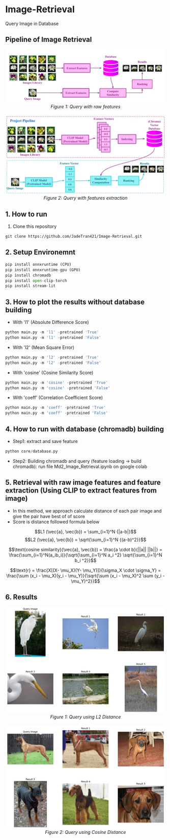 # Image-Retrieval
Query Image in Database
## Pipeline of Image Retrieval 

<div style="text-align: center;">
    <img src="results/pipe_1.jpg" alt="Crocodile Image" width="500"/>
    <div style="text-align: center;"><em>Figure 1: Query with raw features</em></div>
</div>

<div style="text-align: center; margin-top: 20px;">
    <img src="results/pipe_2.jpg" alt="Crocodile Image" width="500"/>
    <div style="text-align: center;"><em>Figure 2: Query with features extraction</em></div>
</div>

## 1. How to run 
1. Clone this repository 
```
git clone https://github.com/JadeTran421/Image-Retrieval.git
```
## 2. Setup Environemnt

```python
pip install onnxruntime (CPU)
pip install onnxruntime-gpu (GPU)
pip install chromadb
pip install open-clip-torch
pip install stream-lit
```
## 3. How to plot the results without database building 
* With 'l1' (Absolute Difference Score)
``` python
python main.py -m 'l1' -pretrained 'True'
python main.py -m 'l1' -pretrained 'False'
```

* With 'l2' (Mean Square Error)
``` python 
python main.py -m 'l2' -pretrained 'True'      
python main.py -m 'l2' -pretrained 'False'     
```

* With 'cosine' (Cosine Similarity Score)
```python 
python main.py -m 'cosine' -pretrained 'True'      
python main.py -m 'cosine' -pretrained 'False'   
```

* With 'coeff' (Correlation Coefficient Score)
```python 
python main.py -m 'coeff' -pretrained 'True'      
python main.py -m 'coeff' -pretrained 'False'   
```
## 4. How to run with database (chromadb) building
* Step1: extract and save feature
```python 
python core/database.py                                                             
```

* Step2: Building chromadb and query (feature loading -> build chromadb): 
    run file Md2_Image_Retrieval.ipynb on google colab

## 5. Retrieval with raw image features and feature extraction (Using CLIP to extract features from image)
* In this method, we approach calculate distance of each pair image and give the pair have best of of score
* Score is distance followed formula below

$$L1 (\vec{a}, \vec{b}) = \sum_{i=1}^N {|a-b|}$$
$$L2 (\vec{a}, \vec{b}) = \sqrt{\sum_{i=1}^N {(a-b)^2}}$$


$$\text{cosine similarity}(\vec{a}, \vec{b}) = \frac{a \cdot b}{||a|| ||b||} = \frac{\sum_{i=1}^N(a_ib_i)}{\sqrt{\sum_{i=1}^N a_i ^2} \sqrt{\sum_{i=1}^N b_i ^2}}$$

$$\text{r} = \frac{X[(X- \mu_X)(Y- \mu_Y)]}{\sigma_X \cdot \sigma_Y} =  \frac{\sum (x_i - \mu_X)(y_i - \mu_Y)}{\sqrt{\sum (x_i - \mu_X)^2 \sum (y_i - \mu_Y)^2}}$$


## 6. Results
<div style="text-align: center;">
    <img src="results/l2.png" alt="Crocodile Image" width="500"/>
    <div style="text-align: center;"><em>Figure 1: Query using L2 Distance</em></div>
</div>

<div style="text-align: center; margin-top: 20px;">
    <img src="results/cosine.png" alt="Crocodile Image" width="500"/>
    <div style="text-align: center;"><em>Figure 2: Query using Cosine Distance</em></div>
</div>
